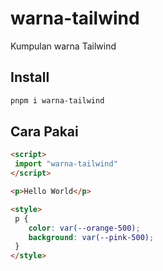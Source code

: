 # warna-tailwind
Kumpulan warna Tailwind 

## Install

```bash
pnpm i warna-tailwind
```

## Cara Pakai

```html
<script>
 import "warna-tailwind"
</script>

<p>Hello World</p>

<style>
 p {
 	color: var(--orange-500);
 	background: var(--pink-500);
 }
</style>
```
